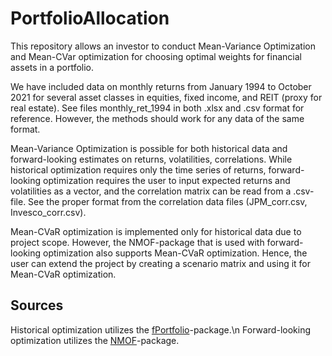 # PortfolioAllocation
This repository allows an investor to conduct Mean-Variance Optimization and Mean-CVar optimization for choosing optimal weights for financial assets in a portfolio.

We have included data on monthly returns from January 1994 to October 2021 for several asset classes in equities, fixed income, and REIT (proxy for real estate). See files monthly_ret_1994 in both .xlsx and .csv format for reference. However, the methods should work for any data of the same format.

Mean-Variance Optimization is possible for both historical data and forward-looking estimates on returns, volatilities, correlations. While historical optimization requires only the time series of returns, forward-looking optimization requires the user to input expected returns and volatilities as a vector, and the correlation matrix can be read from a .csv-file. See the proper format from the correlation data files (JPM_corr.csv, Invesco_corr.csv).

Mean-CVaR optimization is implemented only for historical data due to project scope. However, the NMOF-package that is used with forward-looking optimization also supports Mean-CVaR optimization. Hence, the user can extend the project by creating a scenario matrix and using it for Mean-CVaR optimization.

## Sources

Historical optimization utilizes the [fPortfolio](https://cran.r-project.org/web/packages/fPortfolio/index.html)-package.\n
Forward-looking optimization utilizes the [NMOF](https://cran.r-project.org/web/packages/NMOF/index.html)-package.
